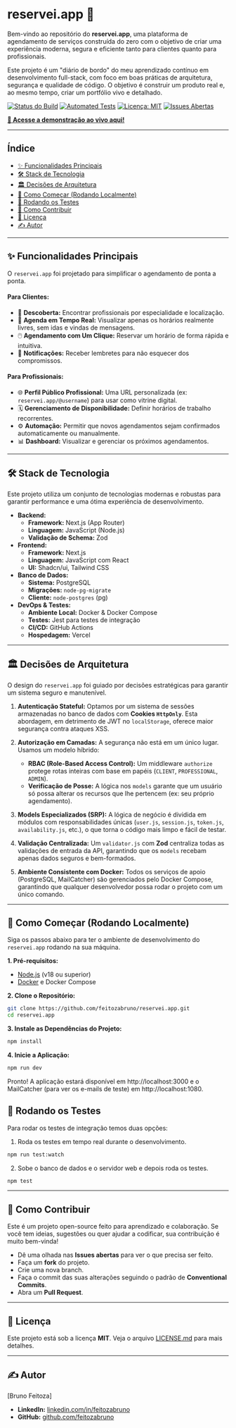 # reservei.app 🚀

Bem-vindo ao repositório do **reservei.app**, uma plataforma de agendamento de serviços construída do zero com o objetivo de criar uma experiência moderna, segura e eficiente tanto para clientes quanto para profissionais.

Este projeto é um "diário de bordo" do meu aprendizado contínuo em desenvolvimento full-stack, com foco em boas práticas de arquitetura, segurança e qualidade de código. O objetivo é construir um produto real e, ao mesmo tempo, criar um portfólio vivo e detalhado.

[![Status do Build](https://img.shields.io/github/actions/workflow/status/feitozabruno/reservei.app/tests.yaml?branch=main)](https://github.com/feitozabruno/reservei.app/actions)
[![Automated Tests](https://github.com/feitozabruno/reservei.app/actions/workflows/tests.yaml/badge.svg)](https://github.com/feitozabruno/reservei.app/actions/workflows/tests.yaml)
[![Licença: MIT](https://img.shields.io/badge/Licença-MIT-yellow.svg)](https://opensource.org/licenses/MIT)
[![Issues Abertas](https://img.shields.io/github/issues/feitozabruno/reservei.app)](https://github.com/feitozabruno/reservei.app/issues)

**[🔗 Acesse a demonstração ao vivo aqui!](https://reservei.app)**

---

## Índice

- [✨ Funcionalidades Principais](#-funcionalidades-principais)
- [🛠️ Stack de Tecnologia](#️-stack-de-tecnologia)
- [🏛️ Decisões de Arquitetura](#️-decisões-de-arquitetura)
- [🚀 Como Começar (Rodando Localmente)](#-como-começar-rodando-localmente)
- [🧪 Rodando os Testes](#-rodando-os-testes)
- [🤝 Como Contribuir](#-como-contribuir)
- [📄 Licença](#-licença)
- [✍️ Autor](#️-autor)

---

## ✨ Funcionalidades Principais

O `reservei.app` foi projetado para simplificar o agendamento de ponta a ponta.

#### Para Clientes:

- 🔎 **Descoberta:** Encontrar profissionais por especialidade e localização.
- 📅 **Agenda em Tempo Real:** Visualizar apenas os horários realmente livres, sem idas e vindas de mensagens.
- 🖱️ **Agendamento com Um Clique:** Reservar um horário de forma rápida e intuitiva.
- 🔔 **Notificações:** Receber lembretes para não esquecer dos compromissos.

#### Para Profissionais:

- 🌐 **Perfil Público Profissional:** Uma URL personalizada (ex: `reservei.app/@username`) para usar como vitrine digital.
- 🗓️ **Gerenciamento de Disponibilidade:** Definir horários de trabalho recorrentes.
- ⚙️ **Automação:** Permitir que novos agendamentos sejam confirmados automaticamente ou manualmente.
- 📊 **Dashboard:** Visualizar e gerenciar os próximos agendamentos.

---

## 🛠️ Stack de Tecnologia

Este projeto utiliza um conjunto de tecnologias modernas e robustas para garantir performance e uma ótima experiência de desenvolvimento.

- **Backend:**
  - **Framework:** Next.js (App Router)
  - **Linguagem:** JavaScript (Node.js)
  - **Validação de Schema:** Zod
- **Frontend:**
  - **Framework:** Next.js
  - **Linguagem:** JavaScript com React
  - **UI:** Shadcn/ui, Tailwind CSS
- **Banco de Dados:**
  - **Sistema:** PostgreSQL
  - **Migrações:** `node-pg-migrate`
  - **Cliente:** `node-postgres` (pg)
- **DevOps & Testes:**
  - **Ambiente Local:** Docker & Docker Compose
  - **Testes:** Jest para testes de integração
  - **CI/CD:** GitHub Actions
  - **Hospedagem:** Vercel

---

## 🏛️ Decisões de Arquitetura

O design do `reservei.app` foi guiado por decisões estratégicas para garantir um sistema seguro e manutenível.

1.  **Autenticação Stateful:** Optamos por um sistema de sessões armazenadas no banco de dados com **Cookies `HttpOnly`**. Esta abordagem, em detrimento de JWT no `localStorage`, oferece maior segurança contra ataques XSS.

2.  **Autorização em Camadas:** A segurança não está em um único lugar. Usamos um modelo híbrido:

    - **RBAC (Role-Based Access Control):** Um middleware `authorize` protege rotas inteiras com base em papéis (`CLIENT`, `PROFESSIONAL`, `ADMIN`).
    - **Verificação de Posse:** A lógica nos `models` garante que um usuário só possa alterar os recursos que lhe pertencem (ex: seu próprio agendamento).

3.  **Models Especializados (SRP):** A lógica de negócio é dividida em módulos com responsabilidades únicas (`user.js`, `session.js`, `token.js`, `availability.js`, etc.), o que torna o código mais limpo e fácil de testar.

4.  **Validação Centralizada:** Um `validator.js` com **Zod** centraliza todas as validações de entrada da API, garantindo que os `models` recebam apenas dados seguros e bem-formados.

5.  **Ambiente Consistente com Docker:** Todos os serviços de apoio (PostgreSQL, MailCatcher) são gerenciados pelo Docker Compose, garantindo que qualquer desenvolvedor possa rodar o projeto com um único comando.

---

## 🚀 Como Começar (Rodando Localmente)

Siga os passos abaixo para ter o ambiente de desenvolvimento do `reservei.app` rodando na sua máquina.

**1. Pré-requisitos:**

- [Node.js](https://nodejs.org/) (v18 ou superior)
- [Docker](https://www.docker.com/products/docker-desktop/) e Docker Compose

**2. Clone o Repositório:**

```bash
git clone https://github.com/feitozabruno/reservei.app.git
cd reservei.app
```

**3. Instale as Dependências do Projeto:**

```bash
npm install
```

**4. Inicie a Aplicação:**

```bash
npm run dev
```

Pronto! A aplicação estará disponível em http://localhost:3000 e o MailCatcher (para ver os e-mails de teste) em http://localhost:1080.

## 🧪 Rodando os Testes

Para rodar os testes de integração temos duas opções:

1. Roda os testes em tempo real durante o desenvolvimento.

```bash
npm run test:watch
```

2. Sobe o banco de dados e o servidor web e depois roda os testes.

```bash
npm test
```

---

## 🤝 Como Contribuir

Este é um projeto open-source feito para aprendizado e colaboração. Se você tem ideias, sugestões ou quer ajudar a codificar, sua contribuição é muito bem-vinda!

- Dê uma olhada nas **Issues abertas** para ver o que precisa ser feito.
- Faça um **fork** do projeto.
- Crie uma nova branch.
- Faça o commit das suas alterações seguindo o padrão de **Conventional Commits**.
- Abra um **Pull Request**.

---

## 📄 Licença

Este projeto está sob a licença **MIT**. Veja o arquivo [LICENSE.md](LICENSE.md) para mais detalhes.

---

## ✍️ Autor

[Bruno Feitoza]

- **LinkedIn:** [linkedin.com/in/feitozabruno](https://linkedin.com/in/feitozabruno)
- **GitHub:** [github.com/feitozabruno](https://github.com/feitozabruno)
